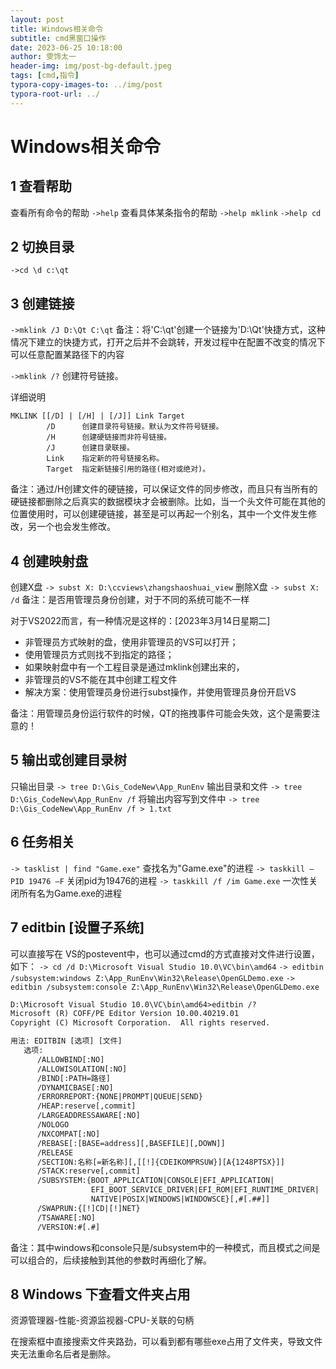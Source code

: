 ```yaml
---
layout: post
title: Windows相关命令
subtitle: cmd黑窗口操作
date: 2023-06-25 10:18:00
author: 雯饰太一
header-img: img/post-bg-default.jpeg
tags: [cmd,指令]
typora-copy-images-to: ../img/post
typora-root-url: ../
---
```


# Windows相关命令

## 1 查看帮助
查看所有命令的帮助
`->help`
查看具体某条指令的帮助
`->help mklink`
`->help cd`

## 2 切换目录
`->cd \d c:\qt`

## 3 创建链接
`->mklink /J D:\Qt C:\qt`
备注：将'C:\qt'创建一个链接为'D:\Qt'快捷方式，这种情况下建立的快捷方式，打开之后并不会跳转，开发过程中在配置不改变的情况下可以任意配置某路径下的内容

`->mklink /?`
创建符号链接。

详细说明
```
MKLINK [[/D] | [/H] | [/J]] Link Target
	    /D      创建目录符号链接。默认为文件符号链接。
        /H      创建硬链接而非符号链接。
        /J      创建目录联接。
        Link    指定新的符号链接名称。
        Target  指定新链接引用的路径(相对或绝对)。
```
备注：通过/H创建文件的硬链接，可以保证文件的同步修改，而且只有当所有的硬链接都删除之后真实的数据模块才会被删除。比如，当一个头文件可能在其他的位置使用时，可以创建硬链接，甚至是可以再起一个别名，其中一个文件发生修改，另一个也会发生修改。


## 4 创建映射盘
创建X盘
`-> subst X: D:\ccviews\zhangshaoshuai_view`
删除X盘
`-> subst X: /d`
备注：是否用管理员身份创建，对于不同的系统可能不一样

对于VS2022而言，有一种情况是这样的：[2023年3月14日星期二]
-	非管理员方式映射的盘，使用非管理员的VS可以打开；
-	使用管理员方式则找不到指定的路径；
-	如果映射盘中有一个工程目录是通过mklink创建出来的， 
-	非管理员的VS不能在其中创建工程文件
-	解决方案：使用管理员身份进行subst操作，并使用管理员身份开启VS

备注：用管理员身份运行软件的时候，QT的拖拽事件可能会失效，这个是需要注意的！

## 5 输出或创建目录树
只输出目录
`-> tree D:\Gis_CodeNew\App_RunEnv`
输出目录和文件
`-> tree D:\Gis_CodeNew\App_RunEnv /f`
将输出内容写到文件中
`-> tree D:\Gis_CodeNew\App_RunEnv /f > 1.txt`

## 6 任务相关
`-> tasklist | find "Game.exe"`
查找名为"Game.exe"的进程
`-> taskkill –PID 19476 –F`
关闭pid为19476的进程
`-> taskkill /f /im Game.exe`
一次性关闭所有名为Game.exe的进程

## 7 editbin [设置子系统]

可以直接写在 VS的postevent中，也可以通过cmd的方式直接对文件进行设置，如下：
`-> cd /d D:\Microsoft Visual Studio 10.0\VC\bin\amd64`
`-> editbin /subsystem:windows Z:\App_RunEnv\Win32\Release\OpenGLDemo.exe`
`-> editbin /subsystem:console Z:\App_RunEnv\Win32\Release\OpenGLDemo.exe`

```txt
D:\Microsoft Visual Studio 10.0\VC\bin\amd64>editbin /?
Microsoft (R) COFF/PE Editor Version 10.00.40219.01
Copyright (C) Microsoft Corporation.  All rights reserved.

用法: EDITBIN [选项] [文件]
   选项:
      /ALLOWBIND[:NO]
      /ALLOWISOLATION[:NO]
      /BIND[:PATH=路径]
      /DYNAMICBASE[:NO]
      /ERRORREPORT:{NONE|PROMPT|QUEUE|SEND}
      /HEAP:reserve[,commit]
      /LARGEADDRESSAWARE[:NO]
      /NOLOGO
      /NXCOMPAT[:NO]
      /REBASE[:[BASE=address][,BASEFILE][,DOWN]]
      /RELEASE
      /SECTION:名称[=新名称][,[[!]{CDEIKOMPRSUW}][A{1248PTSX}]]
      /STACK:reserve[,commit]
      /SUBSYSTEM:{BOOT_APPLICATION|CONSOLE|EFI_APPLICATION|
                  EFI_BOOT_SERVICE_DRIVER|EFI_ROM|EFI_RUNTIME_DRIVER|
                  NATIVE|POSIX|WINDOWS|WINDOWSCE}[,#[.##]]
      /SWAPRUN:{[!]CD|[!]NET}
      /TSAWARE[:NO]
      /VERSION:#[.#]
```

备注：其中windows和console只是/subsystem中的一种模式，而且模式之间是可以组合的，后续接触到其他的参数时再细化了解。

## 8 Windows 下查看文件夹占用

资源管理器-性能-资源监视器-CPU-关联的句柄

在搜索框中直接搜索文件夹路劲，可以看到都有哪些exe占用了文件夹，导致文件夹无法重命名后者是删除。